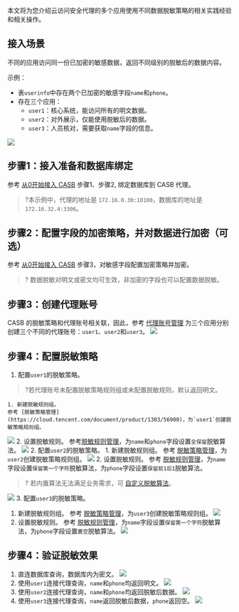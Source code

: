 本文将为您介绍云访问安全代理的多个应用使用不同数据脱敏策略的相关实践经验和相关操作。

## 接入场景

不同的应用访问同一份已加密的敏感数据，返回不同级别的脱敏后的数据内容。

示例：
* 表`userinfo`中存在两个已加密的敏感字段`name`和`phone`。
* 存在三个应用：
  * `user1`：核心系统，能访问所有的明文数据。
  * `user2`：对外展示，仅能使用脱敏后的数据。
  * `user3`：人员核对，需要获取`name`字段的信息。

![](https://qcloudimg.tencent-cloud.cn/raw/fb01b81e5b71dd69465ef1f67cb77486.png)

## 步骤1：接入准备和数据库绑定
参考 [从0开始接入 CASB](https://cloud.tencent.com/document/product/1303/81574) 步骤1、步骤2, 绑定数据库到 CASB 代理。
>?本示例中，代理的地址是 `172.16.0.30:10100`，数据库的地址是 `172.16.32.4:3306`。

## 步骤2：配置字段的加密策略，并对数据进行加密（可选）
参考 [从0开始接入 CASB](https://cloud.tencent.com/document/product/1303/81574) 步骤3，对敏感字段配置加密策略并加密。
>? 数据脱敏对明文或密文均可生效，非加密的字段也可以配置数据脱敏。

## 步骤3：创建代理账号
CASB 的脱敏策略和代理账号相关联，因此，参考 [代理账号管理](https://cloud.tencent.com/document/product/1303/64635) 为三个应用分别创建三个不同的代理账号：`user1`、`user2`和`user3`。
![](https://qcloudimg.tencent-cloud.cn/raw/72e1f644d0eecbfc750d04ea3981c337.png)

## 步骤4：配置脱敏策略
1. 配置`user1`的脱敏策略。
> ?若代理账号未配置脱敏策略规则组或未配置脱敏规则，默认返回明文。
> 
    1. 新建脱敏规则组。
    参考 [脱敏策略管理](https://cloud.tencent.com/document/product/1303/56900)，为`user1`创建脱敏策略规则组。
![](https://qcloudimg.tencent-cloud.cn/raw/900dccc1e1f3ca21ce7473214ad4ad34.png)
    2. 设置脱敏规则。
参考[脱敏规则管理](https://cloud.tencent.com/document/product/1303/56904)，为`name`和`phone`字段设置`全保留`脱敏算法。
![](https://qcloudimg.tencent-cloud.cn/raw/2714365b628b724c56fafb5202cfc7e6.png)
2. 配置`user2`的脱敏策略。
     1. 新建脱敏规则组。
     参考 [脱敏策略管理](https://cloud.tencent.com/document/product/1303/56900)，为`user2`创建脱敏策略规则组。
![](https://qcloudimg.tencent-cloud.cn/raw/ce97dafeb508d3d774fcaf0bd341a17f.png)
     2. 设置脱敏规则。
参考  [脱敏规则管理](https://cloud.tencent.com/document/product/1303/56904)，为`name`字段设置`保留第一个字符`脱敏算法，为`phone`字段设置`保留前1后1`脱敏算法。
>? 若内置算法无法满足业务需求，可 [自定义脱敏算法](https://cloud.tencent.com/document/product/1303/60715)。
>
![](https://qcloudimg.tencent-cloud.cn/raw/12302aa56e6a1ef924c1953cc65fc5a3.png)
3. 配置`user3`的脱敏策略。
   1. 新建脱敏规则组。
   参考 [脱敏策略管理](https://cloud.tencent.com/document/product/1303/56900)，为`user3`创建脱敏策略规则组。
![](https://qcloudimg.tencent-cloud.cn/raw/5cc857232b5a900915c79d395060725d.png)
   2. 设置脱敏规则。
参考 [脱敏规则管理](https://cloud.tencent.com/document/product/1303/56904)，为`name`字段设置`保留第一个字符`脱敏算法，为`phone`字段设置`置空`脱敏算法。
![](https://qcloudimg.tencent-cloud.cn/raw/d2844330a12c35889a286029b218afbe.png)

## 步骤4：验证脱敏效果
1. 直连数据库查询，数据库内为密文。
![](https://qcloudimg.tencent-cloud.cn/raw/9d18e33186ab2afa5f35a5ef8f6daf27.png)
2. 使用`user1`连接代理查询，`name`和`phone`均返回明文。
![](https://qcloudimg.tencent-cloud.cn/raw/f59ee4dad4e42b9cd17fd7654d3969d7.png)
3. 使用`user2`连接代理查询，`name`和`phone`均返回脱敏后数据。
![](https://qcloudimg.tencent-cloud.cn/raw/2b82baf4a5f43328da06069a70e5e7a8.png)
4. 使用`user3`连接代理查询，`name`返回脱敏后数据，`phone`返回空。
![](https://qcloudimg.tencent-cloud.cn/raw/e503ace64cbe87736e29f1ef74ad1562.png)

